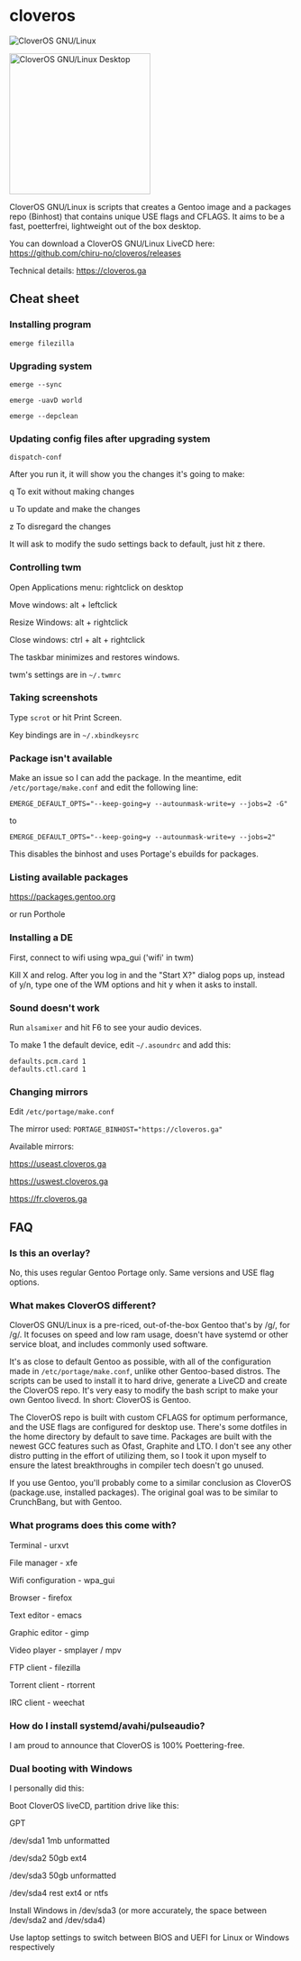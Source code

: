 # cloveros
![CloverOS GNU/Linux](https://raw.githubusercontent.com/chiru-no/cloveros/master/artwork/logo.png "CloverOS GNU/Linux")

<img src="https://raw.githubusercontent.com/chiru-no/cloveros/master/artwork/desktop.png" alt="CloverOS GNU/Linux Desktop" width="250px" />

CloverOS GNU/Linux is scripts that creates a Gentoo image and a packages repo (Binhost) that contains unique USE flags and CFLAGS. It aims to be a fast, poetterfrei, lightweight out of the box desktop.

You can download a CloverOS GNU/Linux LiveCD here: https://github.com/chiru-no/cloveros/releases

Technical details: https://cloveros.ga

## Cheat sheet
### Installing program
`emerge filezilla`

### Upgrading system
```
emerge --sync

emerge -uavD world

emerge --depclean
```

### Updating config files after upgrading system
`dispatch-conf`

After you run it, it will show you the changes it's going to make:


q To exit without making changes

u To update and make the changes

z To disregard the changes


It will ask to modify the sudo settings back to default, just hit z there.

### Controlling twm
Open Applications menu: rightclick on desktop

Move windows: alt + leftclick

Resize Windows: alt + rightclick

Close windows: ctrl + alt + rightclick

The taskbar minimizes and restores windows.

twm's settings are in `~/.twmrc`

### Taking screenshots

Type `scrot` or hit Print Screen.

Key bindings are in `~/.xbindkeysrc`

### Package isn't available
Make an issue so I can add the package. In the meantime, edit `/etc/portage/make.conf` and edit the following line:

`EMERGE_DEFAULT_OPTS="--keep-going=y --autounmask-write=y --jobs=2 -G"`

to

`EMERGE_DEFAULT_OPTS="--keep-going=y --autounmask-write=y --jobs=2"`

This disables the binhost and uses Portage's ebuilds for packages.

### Listing available packages
https://packages.gentoo.org

or run Porthole

### Installing a DE
First, connect to wifi using wpa_gui ('wifi' in twm)

Kill X and relog. After you log in and the "Start X?" dialog pops up, instead of y/n, type one of the WM options and hit y when it asks to install.

### Sound doesn't work
Run `alsamixer` and hit F6 to see your audio devices.

To make 1 the default device, edit `~/.asoundrc` and add this:

```
defaults.pcm.card 1
defaults.ctl.card 1
```

### Changing mirrors
Edit `/etc/portage/make.conf`

The mirror used: `PORTAGE_BINHOST="https://cloveros.ga"`

Available mirrors:

https://useast.cloveros.ga

https://uswest.cloveros.ga

https://fr.cloveros.ga

## FAQ
### Is this an overlay?
No, this uses regular Gentoo Portage only. Same versions and USE flag options.

### What makes CloverOS different?
CloverOS GNU/Linux is a pre-riced, out-of-the-box Gentoo that's by /g/, for /g/. It focuses on speed and low ram usage, doesn't have systemd or other service bloat, and includes commonly used software.

It's as close to default Gentoo as possible, with all of the configuration made in `/etc/portage/make.conf`, unlike other Gentoo-based distros. The scripts can be used to install it to hard drive, generate a LiveCD and create the CloverOS repo. It's very easy to modify the bash script to make your own Gentoo livecd. In short: CloverOS is Gentoo.

The CloverOS repo is built with custom CFLAGS for optimum performance, and the USE flags are configured for desktop use. There's some dotfiles in the home directory by default to save time. Packages are built with the newest GCC features such as Ofast, Graphite and LTO. I don't see any other distro putting in the effort of utilizing them, so I took it upon myself to ensure the latest breakthroughs in compiler tech doesn't go unused.

If you use Gentoo, you'll probably come to a similar conclusion as CloverOS (package.use, installed packages). The original goal was to be similar to CrunchBang, but with Gentoo.

### What programs does this come with?
Terminal - urxvt

File manager - xfe

Wifi configuration - wpa_gui

Browser - firefox

Text editor - emacs

Graphic editor - gimp

Video player - smplayer / mpv

FTP client - filezilla

Torrent client - rtorrent

IRC client - weechat

### How do I install systemd/avahi/pulseaudio?
I am proud to announce that CloverOS is 100% Poettering-free.

### Dual booting with Windows
I personally did this:

Boot CloverOS liveCD, partition drive like this:


GPT

/dev/sda1 1mb unformatted

/dev/sda2 50gb ext4

/dev/sda3 50gb unformatted

/dev/sda4 rest ext4 or ntfs


Install Windows in /dev/sda3 (or more accurately, the space between /dev/sda2 and /dev/sda4)

Use laptop settings to switch between BIOS and UEFI for Linux or Windows respectively

